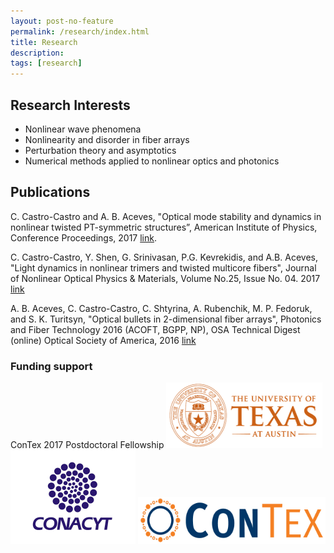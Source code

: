 ```yaml
---
layout: post-no-feature
permalink: /research/index.html
title: Research
description: 
tags: [research]
---
```



## Research Interests
* Nonlinear wave phenomena
* Nonlinearity and disorder in fiber arrays
* Perturbation theory and asymptotics
* Numerical methods applied to nonlinear optics and photonics

## Publications

C. Castro-Castro and A. B. Aceves, "Optical mode stability and dynamics in nonlinear twisted PT-symmetric structures”, American Institute of Physics, Conference Proceedings, 2017 [link](https://aip.scitation.org/doi/abs/10.1063/1.5007355).

C. Castro-Castro, Y. Shen, G. Srinivasan, P.G. Kevrekidis, and A.B. Aceves, "Light dynamics in nonlinear trimers and twisted multicore fibers", Journal of Nonlinear Optical Physics & Materials, Volume No.25, Issue No. 04. 2017 [link](https://aip.scitation.org/doi/abs/10.1063/1.5007355)

A. B. Aceves, C. Castro-Castro, C. Shtyrina, A. Rubenchik, M. P. Fedoruk, and S. K. Turitsyn, "Optical bullets in 2-dimensional fiber arrays",  Photonics and Fiber Technology 2016 (ACOFT, BGPP, NP), OSA Technical Digest (online) Optical Society of America, 2016 [link](https://www.osapublishing.org/abstract.cfm?uri=NP-2016-NW5A.3)


### Funding support
ConTex 2017 Postdoctoral Fellowship
<img src="/images/utaustin.png" alt="UT Austin logo" style="width:250px;height:105px;"> 
<img src="/images/conacyt.jpeg" alt="CONACYT logo" style="width:200px;height:150px;">
<img src="/images/contex.jpeg" alt="ConTex logo" style="width:300px;height:75px;">






